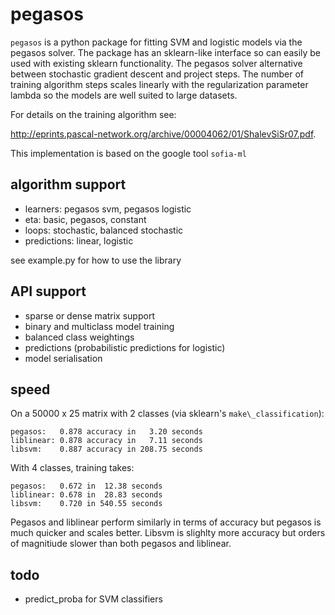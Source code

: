 pegasos
=======
`pegasos` is a python package for fitting SVM and logistic models via the pegasos solver. The package has an sklearn-like interface so can easily be used with existing sklearn functionality. The pegasos solver alternative between stochastic gradient descent and project steps. The number of training algorithm steps scales linearly with the regularization parameter lambda so the models are well suited to large datasets.

For details on the training algorithm see: 

http://eprints.pascal-network.org/archive/00004062/01/ShalevSiSr07.pdf. 

This implementation is based on the google tool `sofia-ml`

algorithm support
------------------
* learners: pegasos svm, pegasos logistic
* eta: basic, pegasos, constant
* loops: stochastic, balanced stochastic
* predictions: linear, logistic

see example.py for how to use the library

API support
-----------
* sparse or dense matrix support
* binary and multiclass model training
* balanced class weightings
* predictions (probabilistic predictions for logistic)
* model serialisation

speed
-----
On a 50000 x 25 matrix with 2 classes (via sklearn's `make\_classification`):

```
pegasos:   0.878 accuracy in   3.20 seconds
liblinear: 0.878 accuracy in   7.11 seconds
libsvm:    0.887 accuracy in 208.75 seconds
```

With 4 classes, training takes:

```
pegasos:   0.672 in  12.38 seconds
liblinear: 0.678 in  28.83 seconds
libsvm:    0.720 in 540.55 seconds
```

Pegasos and liblinear perform similarly in terms of accuracy but pegasos is much quicker and scales better. Libsvm is slighlty more accuracy but orders of magnitiude slower than both pegasos and liblinear.

todo
----
* predict\_proba for SVM classifiers

